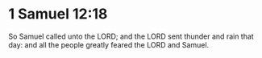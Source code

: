 # 1 Samuel 12:18

So Samuel called unto the LORD; and the LORD sent thunder and rain that day: and all the people greatly feared the LORD and Samuel.